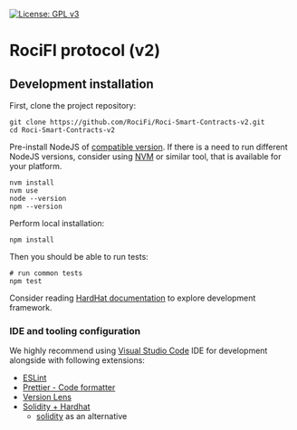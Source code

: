[![License: GPL v3](https://img.shields.io/badge/License-MIT-blue.svg)]([https://www.gnu.org/licenses/mit](https://opensource.org/licenses/MIT))

# RociFI protocol (v2)

## Development installation

First, clone the project repository:

```shell
git clone https://github.com/RociFi/Roci-Smart-Contracts-v2.git
cd Roci-Smart-Contracts-v2
```

Pre-install NodeJS of [compatible version](/.nvmrc). If there is a need to run different NodeJS versions, consider using [NVM](https://github.com/nvm-sh/nvm) or similar tool, that is available for your platform.

```shell
nvm install
nvm use
node --version
npm --version
```

Perform local installation:

```shell
npm install
```

Then you should be able to run tests:

```shell
# run common tests
npm test
```

Consider reading [HardHat documentation](https://hardhat.org/docs) to explore development framework.

### IDE and tooling configuration

We highly recommend using [Visual Studio Code](https://code.visualstudio.com/) IDE for development alongside with following extensions:

- [ESLint](https://marketplace.visualstudio.com/items?itemName=dbaeumer.vscode-eslint)
- [Prettier - Code formatter](https://marketplace.visualstudio.com/items?itemName=esbenp.prettier-vscode)
- [Version Lens](https://marketplace.visualstudio.com/items?itemName=pflannery.vscode-versionlens)
- [Solidity + Hardhat](https://marketplace.visualstudio.com/items?itemName=NomicFoundation.hardhat-solidity)
  - [solidity](https://marketplace.visualstudio.com/items?itemName=JuanBlanco.solidity) as an alternative
